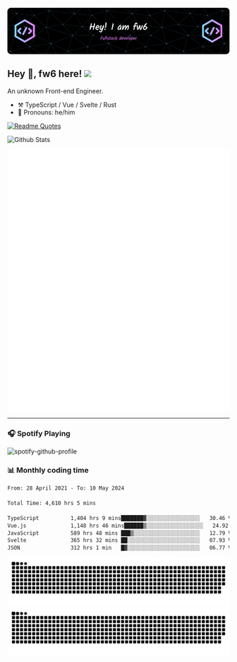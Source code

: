 ![Header](github-header-image.png)

## Hey 👋, fw6 here! <img src="https://github.githubassets.com/images/mona-whisper.gif" height="24" />


An unknown Front-end Engineer.

-   :hammer_and_pick: TypeScript / Vue / Svelte / Rust
-   :man: Pronouns: he/him


[![Readme Quotes](https://quotes-github-readme.vercel.app/api?type=horizontal&theme=algolia)](https://github.com/piyushsuthar/github-readme-quotes)



![Github Stats](https://github-readme-stats.vercel.app/api?username=fw6&bg_color=30,e96443,904e95&title_color=fff&text_color=fff)

![](https://raw.githubusercontent.com/fw6/github-stats-transparent/output/generated/overview.svg)
![](https://raw.githubusercontent.com/fw6/github-stats-transparent/output/generated/languages.svg)


---

### 🎧 Spotify Playing

<!-- ![spotify-github-profile](/img/default.svg) -->

![spotify-github-profile](https://spotify-github-profile.vercel.app/api/view.svg?uid=r6wn4hdvypv0lkzyrj0e0pjct&cover_image=true&theme=default&show_offline=true&background_color=9a10ad&interchange=true&bar_color_cover=true)



### :bar_chart: Monthly coding time 

<!--START_SECTION:waka-->

```txt
From: 28 April 2021 - To: 10 May 2024

Total Time: 4,610 hrs 5 mins

TypeScript          1,404 hrs 9 mins███████▓░░░░░░░░░░░░░░░░░   30.46 %
Vue.js              1,148 hrs 46 mins██████▒░░░░░░░░░░░░░░░░░░   24.92 %
JavaScript          589 hrs 48 mins ███▒░░░░░░░░░░░░░░░░░░░░░   12.79 %
Svelte              365 hrs 32 mins ██░░░░░░░░░░░░░░░░░░░░░░░   07.93 %
JSON                312 hrs 1 min   █▓░░░░░░░░░░░░░░░░░░░░░░░   06.77 %
```

<!--END_SECTION:waka-->




![github contribution grid snake animation](https://raw.githubusercontent.com/platane/platane/output/github-contribution-grid-snake-dark.svg#gh-dark-mode-only)![github contribution grid snake animation](https://raw.githubusercontent.com/platane/platane/output/github-contribution-grid-snake.svg#gh-light-mode-only)
